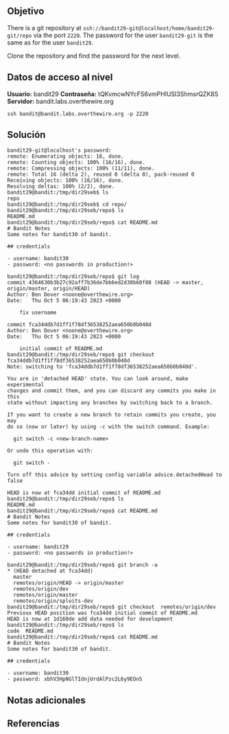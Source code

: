 ## Objetivo
There is a git repository at `ssh://bandit29-git@localhost/home/bandit29-git/repo` via the port `2220`. The password for the user `bandit29-git` is the same as for the user `bandit29`.

Clone the repository and find the password for the next level.
## Datos de acceso al nivel
**Usuario:** bandit29
**Contraseña:** tQKvmcwNYcFS6vmPHIUSI3ShmsrQZK8S
**Servidor:** bandit.labs.overthewire.org
```
ssh bandit@bandit.labs.overthewire.org -p 2220
```
## Solución

```
bandit29-git@localhost's password:
remote: Enumerating objects: 16, done.
remote: Counting objects: 100% (16/16), done.
remote: Compressing objects: 100% (11/11), done.
remote: Total 16 (delta 2), reused 0 (delta 0), pack-reused 0
Receiving objects: 100% (16/16), done.
Resolving deltas: 100% (2/2), done.
bandit29@bandit:/tmp/dir29seb$ ls
repo
bandit29@bandit:/tmp/dir29seb$ cd repo/
bandit29@bandit:/tmp/dir29seb/repo$ ls
README.md
bandit29@bandit:/tmp/dir29seb/repo$ cat README.md
# Bandit Notes
Some notes for bandit30 of bandit.

## credentials

- username: bandit30
- password: <no passwords in production!>

bandit29@bandit:/tmp/dir29seb/repo$ git log
commit 4364630b3b27c92aff7b36de7bb6ed2d30b60f88 (HEAD -> master, origin/master, origin/HEAD)
Author: Ben Dover <noone@overthewire.org>
Date:   Thu Oct 5 06:19:43 2023 +0000

    fix username

commit fca34ddb7d1ff1f78df36538252aea650b0b040d
Author: Ben Dover <noone@overthewire.org>
Date:   Thu Oct 5 06:19:43 2023 +0000

    initial commit of README.md
bandit29@bandit:/tmp/dir29seb/repo$ git checkout fca34ddb7d1ff1f78df36538252aea650b0b040d
Note: switching to 'fca34ddb7d1ff1f78df36538252aea650b0b040d'.

You are in 'detached HEAD' state. You can look around, make experimental
changes and commit them, and you can discard any commits you make in this
state without impacting any branches by switching back to a branch.

If you want to create a new branch to retain commits you create, you may
do so (now or later) by using -c with the switch command. Example:

  git switch -c <new-branch-name>

Or undo this operation with:

  git switch -

Turn off this advice by setting config variable advice.detachedHead to false

HEAD is now at fca34dd initial commit of README.md
bandit29@bandit:/tmp/dir29seb/repo$ ls
README.md
bandit29@bandit:/tmp/dir29seb/repo$ cat README.md
# Bandit Notes
Some notes for bandit30 of bandit.

## credentials

- username: bandit29
- password: <no passwords in production!>

bandit29@bandit:/tmp/dir29seb/repo$ git branch -a
* (HEAD detached at fca34dd)
  master
  remotes/origin/HEAD -> origin/master
  remotes/origin/dev
  remotes/origin/master
  remotes/origin/sploits-dev
bandit29@bandit:/tmp/dir29seb/repo$ git checkout  remotes/origin/dev
Previous HEAD position was fca34dd initial commit of README.md
HEAD is now at 1d160de add data needed for development
bandit29@bandit:/tmp/dir29seb/repo$ ls
code  README.md
bandit29@bandit:/tmp/dir29seb/repo$ cat README.md
# Bandit Notes
Some notes for bandit30 of bandit.

## credentials

- username: bandit30
- password: xbhV3HpNGlTIdnjUrdAlPzc2L6y9EOnS

```
## Notas adicionales
## Referencias